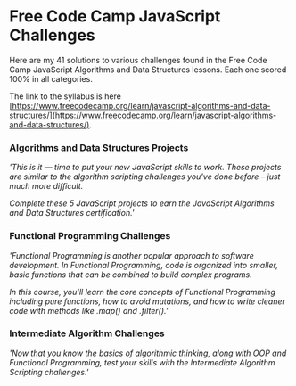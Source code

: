 # Free Code Camp JavaScript Challenges
Here are my 41 solutions to various challenges found in the Free Code Camp JavaScript Algorithms and Data Structures lessons. Each one scored 100% in all categories.

The link to the syllabus is here [https://www.freecodecamp.org/learn/javascript-algorithms-and-data-structures/](https://www.freecodecamp.org/learn/javascript-algorithms-and-data-structures/).


### Algorithms and Data Structures Projects

*'This is it — time to put your new JavaScript skills to work. These projects are similar to the algorithm scripting challenges you've done before – just much more difficult.*

*Complete these 5 JavaScript projects to earn the JavaScript Algorithms and Data Structures certification.'*


### Functional Programming Challenges

*'Functional Programming is another popular approach to software development. In Functional Programming, code is organized into smaller, basic functions that can be combined to build complex programs.*

*In this course, you'll learn the core concepts of Functional Programming including pure functions, how to avoid mutations, and how to write cleaner code with methods like .map() and .filter().'*


### Intermediate Algorithm Challenges

*'Now that you know the basics of algorithmic thinking, along with OOP and Functional Programming, test your skills with the Intermediate Algorithm Scripting challenges.'*

